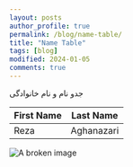 ```yaml
---
layout: posts
author_profile: true
permalink: /blog/name-table/
title: "Name Table"
tags: [blog]
modified: 2024-01-05
comments: true
---
```


جدو نام و نام خانوادگی

| First Name | Last Name   |
|------------|-------------|
| Reza       | Aghanazari         |
![A broken image](https://example.com/non-existent-image.png)